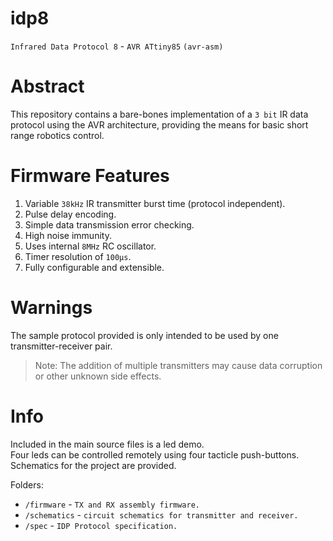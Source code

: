 # idp8
`Infrared Data Protocol 8` - `AVR ATtiny85` `(avr-asm)`

# Abstract
This repository contains a bare-bones implementation of a `3 bit` IR data protocol using the AVR architecture, providing the means for basic short range robotics control.

# Firmware Features
1. Variable `38kHz` IR transmitter burst time (protocol independent).
2. Pulse delay encoding.
3. Simple data transmission error checking.
4. High noise immunity.
5. Uses internal `8MHz` RC oscillator.
6. Timer resolution of `100μs`. 
7. Fully configurable and extensible.

# Warnings
The sample protocol provided is only intended to be used by one transmitter-receiver pair.

> Note: The addition of multiple transmitters may cause data corruption or other unknown side effects. <br>

# Info
Included in the main source files is a led demo. <br>
Four leds can be controlled remotely using four tacticle push-buttons.  Schematics for the project are provided.

Folders:
* `/firmware` - `TX and RX assembly firmware.`
* `/schematics` - `circuit schematics for transmitter and receiver.`
* `/spec` - `IDP Protocol specification.`
